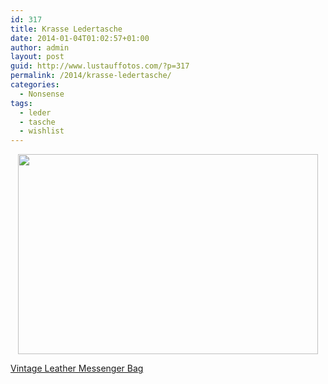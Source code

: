 ```yaml
---
id: 317
title: Krasse Ledertasche
date: 2014-01-04T01:02:57+01:00
author: admin
layout: post
guid: http://www.lustauffotos.com/?p=317
permalink: /2014/krasse-ledertasche/
categories:
  - Nonsense
tags:
  - leder
  - tasche
  - wishlist
---
```

<p style="text-align: center;">
  <img class="aligncenter" alt="" src="http://cdn.shopify.com/s/files/1/0043/9252/products/vintage-messenger.jpg?v=1345227792" width="480" height="320" />
</p>

[Vintage Leather Messenger Bag](http://www.whippingpost.com/products/the-vintage-messenger)